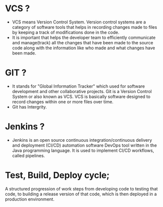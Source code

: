 # VCS ?
* VCS means Version Control System. Version control systems are a category of software tools that helps in recording changes made to files by keeping a track of modifications done in the code.
* It is important that helps the developer team to efficiently communicate and manage(track) all the changes that have been made to the source code along with the information like who made and what changes have been made. 

# GIT ?
* It stands for "Global Information Tracker" which used for software development and other collaborative projects. Git is a Version Control System or also known as VCS. 
VCS is basically software designed to record changes within one or more files over time. 
* Git has Intergrity.

# Jenkins ?
* Jenkins is an open source continuous integration/continuous delivery and deployment (CI/CD) automation software DevOps tool written in the Java programming language. It is used to implement CI/CD workflows, called pipelines.

# Test, Build, Deploy cycle; 
A structured progression of work steps from developing code to testing that code, to building a release version of that code, which is then deployed in a production environment.
